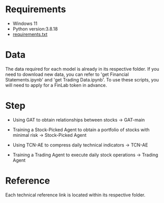 # Requirements
- Windows 11
- Python version:3.8.18
- [requirements.txt](https://github.com/user-attachments/files/16596740/requirements.txt)


# Data

The data required for each model is already in its respective folder. If you need to download new data, you can refer to 'get Financial Statements.ipynb' and 'get Trading Data.ipynb'. 
To use these scripts, you will need to apply for a FinLab token in advance.


# Step

- Using GAT to obtain relationships between stocks -> GAT-main

- Training a Stock-Picked Agent to obtain a portfolio of stocks with minimal risk -> Stock-Picked Agent

- Using TCN-AE to compress daily technical indicators -> TCN-AE

- Training a Trading Agent to execute daily stock operations -> Trading Agent




# Reference

Each technical reference link is located within its respective folder.
